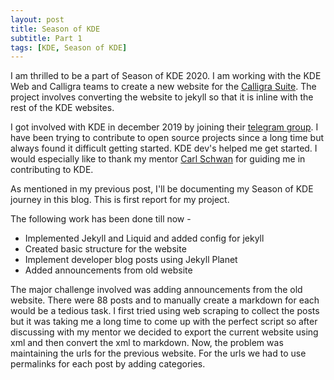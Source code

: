 ```yaml
---
layout: post
title: Season of KDE
subtitle: Part 1
tags: [KDE, Season of KDE]
---
```


I am thrilled to be a part of Season of KDE 2020. I am working with the KDE Web and Calligra teams to create a new website for the [Calligra Suite](http://www.calligra.org). The project involves converting the website to jekyll so that it is inline with the rest of the KDE websites.

I got involved with KDE in december 2019 by joining their [telegram group](https://telegram.me/joinchat/A-9tjgavn9YJ2myF1aTK4A). I have been trying to contribute to open source projects since a long time but always found it difficult getting started. KDE dev's helped me get started. I would especially like to thank my mentor [Carl Schwan](https://carlschwan.eu/) for guiding me in contributing to KDE.

As mentioned in my previous post, I'll be documenting my Season of KDE journey in this blog. This is first report for my project.

The following work has been done till now -

* Implemented Jekyll and Liquid and added config for jekyll
* Created basic structure for the website
* Implement developer blog posts using Jekyll Planet
* Added announcements from old website

The major challenge involved was adding announcements from the old website. There were 88 posts and to manually create a markdown for each would be a tedious task. I first tried using web scraping to collect the posts but it was taking me a long time to come up with the perfect script so after discussing with my mentor we decided to export the current website using xml and then convert the xml to markdown. Now, the problem was maintaining the urls for the previous website. For the urls we had to use permalinks for each post by adding categories.